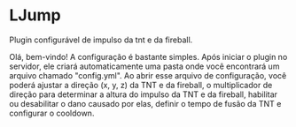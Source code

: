 # LJump
Plugin configurável de impulso da tnt e da fireball.

Olá, bem-vindo! A configuração é bastante simples. Após iniciar o plugin no servidor, ele criará automaticamente uma pasta onde você encontrará um arquivo chamado "config.yml". Ao abrir esse arquivo de configuração, você poderá ajustar a direção (x, y, z) da TNT e da fireball, o multiplicador de direção para determinar a altura do impulso da TNT e da fireball, habilitar ou desabilitar o dano causado por elas, definir o tempo de fusão da TNT e configurar o cooldown.
